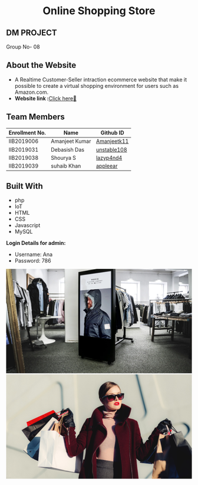 <h1 align='center'>Online Shopping Store</h1>

## DM PROJECT 
Group No- 08




## About the Website

 - A Realtime Customer-Seller intraction ecommerce website that make it possible to create a virtual shopping environment for users such as Amazon.com.
- <b>Website link :</b>[Click here🎉](http://pluto-update.epizy.com/Pluto-Update-master/index.html)

## Team Members
|   Enrollment No.  |   Name   | Github ID |
|   --------------  |   ----   | -------- |
|    IIB2019006  |   Amanjeet Kumar |  [Amanjeetk11 ](https://github.com/Amanjeetk11) |
|    IIB2019031 |  Debasish Das | [unstable108](https://github.com/Unstable108) |
|    IIB2019038  |  Shourya S | [lazyp4nd4 ](https://github.com/lazyp4nd4) |
|    IIB2019039 | suhaib Khan    | [appleear ](https://github.com/appleear) |


## Built With
<ul>
   <li>php</li>
   <li>IoT</li>
  <li>HTML</li>
  <li>CSS</li>
  <li>Javascript</li>
  <li>MySQL</li>
</ul>

 <b>Login Details for admin: </b> 
- Username: Ana 
- Password: 786 

![](back_images/uprk1%20(2).jpg)
![](back_images/rk1%20(9).jpg)



